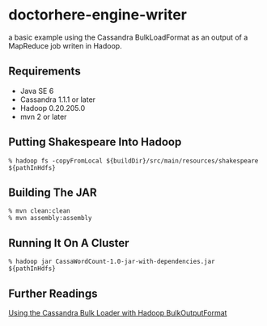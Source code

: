 doctorhere-engine-writer
==============

a basic example using the Cassandra BulkLoadFormat as an
output of a MapReduce job writen in Hadoop.


Requirements
------------

* Java SE 6
* Cassandra 1.1.1 or later
* Hadoop 0.20.205.0
* mvn 2 or later

Putting Shakespeare Into Hadoop  
-------------------------------

    % hadoop fs -copyFromLocal ${buildDir}/src/main/resources/shakespeare ${pathInHdfs}

Building The JAR
----------------

    % mvn clean:clean
    % mvn assembly:assembly

Running It On A Cluster
-----------------------

    % hadoop jar CassaWordCount-1.0-jar-with-dependencies.jar ${pathInHdfs}

Further Readings
----------------

[Using the Cassandra Bulk Loader with Hadoop BulkOutputFormat](http://henning.kropponline.de/2012/11/15/using-cassandra-hadoopbulkoutputformat/)
